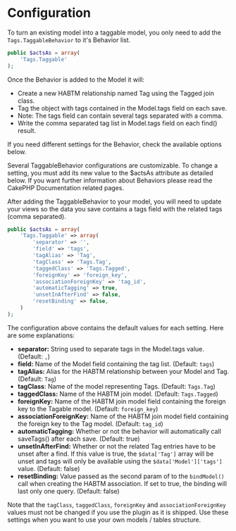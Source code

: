 Configuration
=============

To turn an existing model into a taggable model, you only need to add the `Tags.TaggableBehavior` to it's Behavior list.

```php
public $actsAs = array(
	'Tags.Taggable'
);
```

Once the Behavior is added to the Model it will:

* Create a new HABTM relationship named Tag using the Tagged join class.
* Tag the object with tags contained in the Model.tags field on each save.
* Note: The tags field can contain several tags separated with a comma.
* Write the comma separated tag list in Model.tags field on each find() result.

If you need different settings for the Behavior, check the available options below.

Several TaggableBehavior configurations are customizable. To change a setting, you must add its new value to the $actsAs attribute as detailed below. If you want further information about Behaviors please read the CakePHP Documentation related pages.

After adding the TaggableBehavior to your model, you will need to update your views so the data you save contains a tags field with the related tags (comma separated).

```php
public $actsAs = array(
	'Tags.Taggable' => array(
		'separator' => '',
		'field' => 'tags',
		'tagAlias' => 'Tag',
		'tagClass' => 'Tags.Tag',
		'taggedClass' => 'Tags.Tagged',
		'foreignKey' => 'foreign_key',
		'associationForeignKey' => 'tag_id',
		'automaticTagging' => true,
		'unsetInAfterFind' => false,
		'resetBinding' => false,
	)
);
```

The configuration above contains the default values for each setting. Here are some explanations:

* **separator:** String used to separate tags in the Model.tags value. (Default: `,`)
* **field:** Name of the Model field containing the tag list. (Default: `tags`)
* **tagAlias:** Alias for the HABTM relationship between your Model and Tag. (Default: `Tag`)
* **tagClass**: Name of the model representing Tags. (Default: `Tags.Tag`)
* **taggedClass:** Name of the HABTM join model. (Default: `Tags.Tagged`)
* **foreignKey:** Name of the HABTM join model field containing the foreign key to the Tagable model. (Default: `foreign_key`)
* **associationForeignKey:** Name of the HABTM join model field containing the foreign key to the Tag model. (Default: `tag_id`)
* **automaticTagging:** Whether or not the behavior will automatically call saveTags() after each save. (Default: true)
* **unsetInAfterFind:** Whether or not the related Tag entries have to be unset after a find. If this value is true, the ```$data['Tag']``` array will be unset and tags will only be available using the ```$data['Model']['tags']``` value. (Default: false)
* **resetBinding:** Value passed as the second param of to the ```bindModel()``` call when creating the HABTM association. If set to true, the binding will last only one query. (Default: false)

Note that the `tagClass`, `taggedClass`, `foreignKey` and `associationForeignKey` values must not be changed if you use the plugin as it is shipped. Use these settings when you want to use your own models / tables structure.
